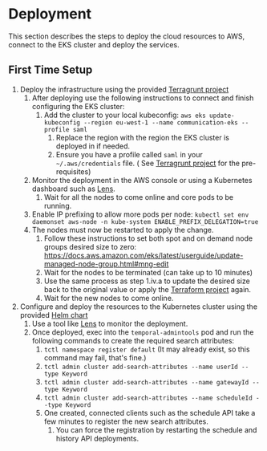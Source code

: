 # Deployment

This section describes the steps to deploy the cloud resources to AWS, connect to the EKS cluster and deploy the
services.

## First Time Setup

1. Deploy the infrastructure using the provided [Terragrunt project](terragrunt)
    1. After deploying use the following instructions to connect and finish configuring the EKS cluster:
        1. Add the cluster to your local
           kubeconfig: `aws eks update-kubeconfig --region eu-west-1 --name communication-eks --profile saml`
            1. Replace the region with the region the EKS cluster is deployed in if needed.
            2. Ensure you have a profile called `saml` in your `~/.aws/credentials` file. (
               See [Terragrunt project](terragrunt) for the pre-requisites)
    2. Monitor the deployment in the AWS console or using a Kubernetes dashboard such as [Lens](https://k8slens.dev/).
        1. Wait for all the nodes to come online and core pods to be running.
    3. Enable IP prefixing to allow more pods per
       node: `kubectl set env daemonset aws-node -n kube-system ENABLE_PREFIX_DELEGATION=true`
    4. The nodes must now be restarted to apply the change.
        1. Follow these instructions to set both spot and on demand node groups desired size to
           zero: https://docs.aws.amazon.com/eks/latest/userguide/update-managed-node-group.html#mng-edit
        2. Wait for the nodes to be terminated (can take up to 10 minutes)
        3. Use the same process as step 1.iv.a to update the desired size back to the original value or apply
           the [Terraform project](terraform) again.
        4. Wait for the new nodes to come online.
2. Configure and deploy the resources to the Kubernetes cluster using the provided [Helm chart](helm)
    1. Use a tool like [Lens](https://k8slens.dev/) to monitor the deployment.
    2. Once deployed, exec into the `temporal-admintools` pod and run the following commands to create the required
       search attributes:
        1. `tctl namespace register default` (It may already exist, so this command may fail, that's fine.)
        2. `tctl admin cluster add-search-attributes --name userId --type Keyword`
        3. `tctl admin cluster add-search-attributes --name gatewayId --type Keyword`
        4. `tctl admin cluster add-search-attributes --name scheduleId --type Keyword`
        5. One created, connected clients such as the schedule API take a few minutes to register the new search
           attributes.
            1. You can force the registration by restarting the schedule and history API deployments.

